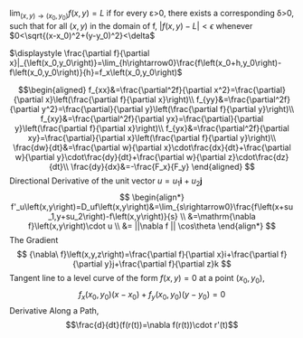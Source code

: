 $\displaystyle \lim_{\left(x,y\right)\rightarrow\left(x_0,y_0\right)}f\left(x,y\right)=L$ if for every ε>0, there exists a corresponding δ>0, such that for all $\left(x,y\right)$ in the domain of f, $\left|f\left(x,y\right)-L\right|<\epsilon$ whenever  $0<\sqrt{(x-x_0)^2+(y-y_0)^2}<\delta$

$\displaystyle \frac{\partial f}{\partial x}|_{\left(x_0,y_0\right)}=\lim_{h\rightarrow0}\frac{f\left(x_0+h,y_0\right)-f\left(x_0,y_0\right)}{h}=f_x\left(x_0,y_0\right)$

$$\begin{aligned}
f_{xx}&=\frac{\partial^2f}{\partial x^2}=\frac{\partial}{\partial x}\left(\frac{\partial f}{\partial x}\right)\\
f_{yy}&=\frac{\partial^2f}{\partial y^2}=\frac{\partial}{\partial y}\left(\frac{\partial f}{\partial y}\right)\\
f_{xy}&=\frac{\partial^2f}{\partial yx}=\frac{\partial}{\partial y}\left(\frac{\partial f}{\partial x}\right)\\
f_{yx}&=\frac{\partial^2f}{\partial xy}=\frac{\partial}{\partial x}\left(\frac{\partial f}{\partial y}\right)\\
\frac{dw}{dt}&=\frac{\partial w}{\partial x}\cdot\frac{dx}{dt}+\frac{\partial w}{\partial y}\cdot\frac{dy}{dt}+\frac{\partial w}{\partial z}\cdot\frac{dz}{dt}\\
\frac{dy}{dx}&=-\frac{F_x}{F_y}
\end{aligned}
$$
Directional Derivative of the unit vector $u = u_1 \mathbf{i} + u_2 \mathbf{j}$
$$
\begin{align*}
f'_u\left(x,y\right)=D_uf\left(x,y\right)&=\lim_{s\rightarrow0}\frac{f\left(x+su_1,y+su_2\right)-f\left(x,y\right)}{s} \\ &=\mathrm{\nabla f}\left(x,y\right)\cdot u \\ &= ||\nabla f || \cos\theta
\end{align*}
$$
The Gradient
$$
{\nabla\ f}\left(x,y,z\right)=\frac{\partial f}{\partial x}i+\frac{\partial f}{\partial y}j+\frac{\partial f}{\partial z}k
$$
Tangent line to a level curve of the form $f(x,y) = 0$ at a point $(x_0,y_0)$,
$$f_x(x_0,y_0)\left(x-x_0\right)+f_y(x_0,y_0)\left(y-y_0\right)=0$$
Derivative Along a Path,
$$\frac{d}{dt}(f(r(t))=\nabla f(r(t))\cdot r'(t)$$
